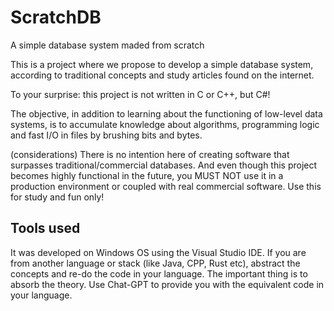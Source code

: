 # ScratchDB
A simple database system maded from scratch

This is a project where we propose to develop a simple database system, according to traditional concepts and study articles found on the internet.

To your surprise: this project is not written in C or C++, but C#!

The objective, in addition to learning about the functioning of low-level data systems, is to accumulate knowledge about algorithms, programming logic and fast I/O in files by brushing bits and bytes.

(considerations) There is no intention here of creating software that surpasses traditional/commercial databases.
And even though this project becomes highly functional in the future, you MUST NOT use it in a production environment or coupled with real commercial software. Use this for study and fun only!

## Tools used

It was developed on Windows OS using the Visual Studio IDE.
If you are from another language or stack (like Java, CPP, Rust etc), abstract the concepts and re-do the code in your language. The important thing is to absorb the theory.
Use Chat-GPT to provide you with the equivalent code in your language.

